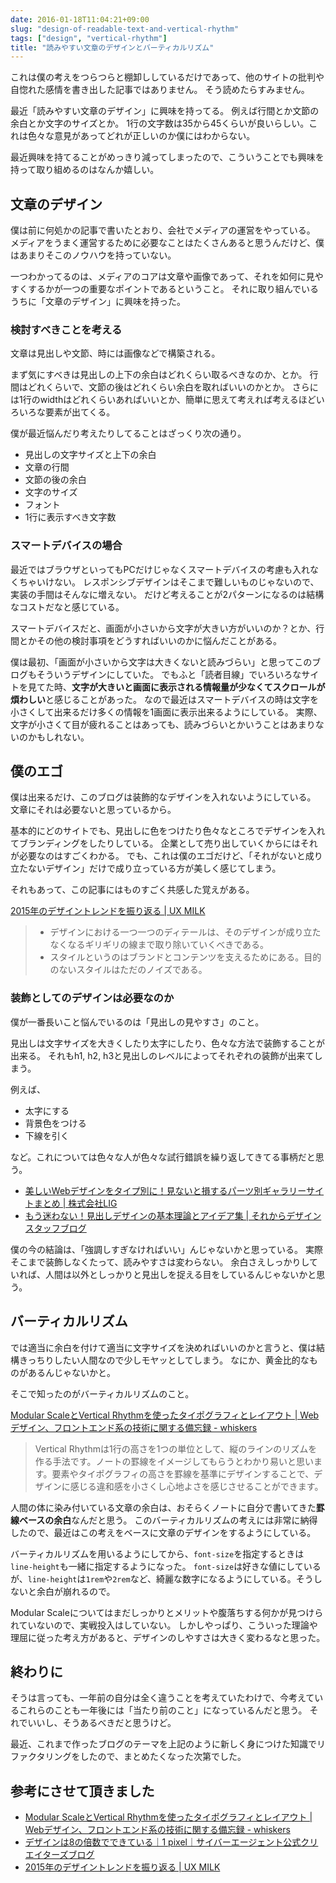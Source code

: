 ```yaml
---
date: 2016-01-18T11:04:21+09:00
slug: "design-of-readable-text-and-vertical-rhythm"
tags: ["design", "vertical-rhythm"]
title: "読みやすい文章のデザインとバーティカルリズム"
---
```


これは僕の考えをつらつらと棚卸ししているだけであって、他のサイトの批判や自惚れた感情を書き出した記事ではありません。
そう読めたらすみません。

最近「読みやすい文章のデザイン」に興味を持ってる。
例えば行間とか文節の余白とか文字のサイズとか。
1行の文字数は35から45くらいが良いらしい。これは色々な意見があってどれが正しいのか僕にはわからない。

最近興味を持てることがめっきり減ってしまったので、こういうことでも興味を持って取り組めるのはなんか嬉しい。

## 文章のデザイン

僕は前に何処かの記事で書いたとおり、会社でメディアの運営をやっている。
メディアをうまく運営するために必要なことはたくさんあると思うんだけど、僕はあまりそこのノウハウを持っていない。

一つわかってるのは、メディアのコアは文章や画像であって、それを如何に見やすくするかが一つの重要なポイントであるということ。
それに取り組んでいるうちに「文章のデザイン」に興味を持った。

### 検討すべきことを考える

文章は見出しや文節、時には画像などで構築される。

まず気にすべきは見出しの上下の余白はどれくらい取るべきなのか、とか。
行間はどれくらいで、文節の後はどれくらい余白を取ればいいのかとか。
さらには1行のwidthはどれくらいあればいいとか、簡単に思えて考えれば考えるほどいろいろな要素が出てくる。

僕が最近悩んだり考えたりしてることはざっくり次の通り。

* 見出しの文字サイズと上下の余白
* 文章の行間
* 文節の後の余白
* 文字のサイズ
* フォント
* 1行に表示すべき文字数

### スマートデバイスの場合

最近ではブラウザといってもPCだけじゃなくスマートデバイスの考慮も入れなくちゃいけない。
レスポンシブデザインはそこまで難しいものじゃないので、実装の手間はそんなに増えない。
だけど考えることが2パターンになるのは結構なコストだなと感じている。

スマートデバイスだと、画面が小さいから文字が大きい方がいいのか？とか、行間とかその他の検討事項をどうすればいいのかに悩んだことがある。

僕は最初、「画面が小さいから文字は大きくないと読みづらい」と思ってこのブログもそういうデザインにしていた。
でもふと「読者目線」でいろいろなサイトを見てた時、**文字が大きいと画面に表示される情報量が少なくてスクロールが煩わしい**と感じることがあった。
なので最近はスマートデバイスの時は文字を小さくして出来るだけ多くの情報を1画面に表示出来るようにしている。
実際、文字が小さくて目が疲れることはあっても、読みづらいとかいうことはあまりないのかもしれない。

## 僕のエゴ

僕は出来るだけ、このブログは装飾的なデザインを入れないようにしている。
文章にそれは必要ないと思っているから。

基本的にどのサイトでも、見出しに色をつけたり色々なところでデザインを入れてブランディングをしたりしている。
企業として売り出していくからにはそれが必要なのはすごくわかる。
でも、これは僕のエゴだけど、「それがないと成り立たないデザイン」だけで成り立っている方が美しく感じてしまう。

それもあって、この記事にはものすごく共感した覚えがある。

[2015年のデザイントレンドを振り返る | UX MILK](http://uxmilk.jp/translation/the_year_in_design)

> * デザインにおける一つ一つのディテールは、そのデザインが成り立たなくなるギリギリの線まで取り除いていくべきである。
> * スタイルというのはブランドとコンテンツを支えるためにある。目的のないスタイルはただのノイズである。

### 装飾としてのデザインは必要なのか

僕が一番長いこと悩んでいるのは「見出しの見やすさ」のこと。

見出しは文字サイズを大きくしたり太字にしたり、色々な方法で装飾することが出来る。
それもh1, h2, h3と見出しのレベルによってそれぞれの装飾が出来てしまう。

例えば、

* 太字にする
* 背景色をつける
* 下線を引く

など。これについては色々な人が色々な試行錯誤を繰り返してきてる事柄だと思う。

* [美しいWebデザインをタイプ別に！見ないと損するパーツ別ギャラリーサイトまとめ | 株式会社LIG](http://liginc.co.jp/web/design/other-design/36320)
* [もう迷わない！見出しデザインの基本理論とアイデア集 | それからデザイン スタッフブログ](http://sole-color-blog.com/blog/design/294/)

僕の今の結論は、「強調しすぎなければいい」んじゃないかと思っている。
実際そこまで装飾しなくたって、読みやすさは変わらない。
余白さえしっかりしていれば、人間は以外としっかりと見出しを捉える目をしているんじゃないかと思う。

## バーティカルリズム

では適当に余白を付けて適当に文字サイズを決めればいいのかと言うと、僕は結構きっちりしたい人間なので少しモヤッとしてしまう。
なにか、黄金比的なものがあるんじゃないかと。

そこで知ったのがバーティカルリズムのこと。

[Modular ScaleとVertical Rhythmを使ったタイポグラフィとレイアウト | Webデザイン、フロントエンド系の技術に関する備忘録 - whiskers](http://whiskers.nukos.kitchen/2015/04/05/modular-scale.html)

> Vertical Rhythmは1行の高さを1つの単位として、縦のラインのリズムを作る手法です。ノートの罫線をイメージしてもらうとわかり易いと思います。要素やタイポグラフィの高さを罫線を基準にデザインすることで、デザインに感じる違和感を小さくし心地よさを感じさせることができます。

人間の体に染み付いている文章の余白は、おそらくノートに自分で書いてきた**罫線ベースの余白**なんだと思う。
このバーティカルリズムの考えには非常に納得したので、最近はこの考えをベースに文章のデザインをするようにしている。

バーティカルリズムを用いるようにしてから、`font-size`を指定するときは`line-height`も一緒に指定するようになった。
`font-size`は好きな値にしているが、`line-height`は`1rem`や`2rem`など、綺麗な数字になるようにしている。そうしないと余白が崩れるので。

Modular Scaleについてはまだしっかりとメリットや腹落ちする何かが見つけられていないので、実戦投入はしていない。
しかしやっぱり、こういった理論や理屈に従った考え方があると、デザインのしやすさは大きく変わるなと思った。

## 終わりに

そうは言っても、一年前の自分は全く違うことを考えていたわけで、今考えているこれらのことも一年後には「当たり前のこと」になっているんだと思う。
それでいいし、そうあるべきだと思うけど。

最近、これまで作ったブログのテーマを上記のように新しく身につけた知識でリファクタリングをしたので、まとめたくなった次第でした。

## 参考にさせて頂きました

* [Modular ScaleとVertical Rhythmを使ったタイポグラフィとレイアウト | Webデザイン、フロントエンド系の技術に関する備忘録 - whiskers](http://whiskers.nukos.kitchen/2015/04/05/modular-scale.html)
* [デザインは8の倍数でできている｜1 pixel｜サイバーエージェント公式クリエイターズブログ](http://ameblo.jp/ca-1pixel/entry-11837685575.html)
* [2015年のデザイントレンドを振り返る | UX MILK](http://uxmilk.jp/translation/the_year_in_design)

